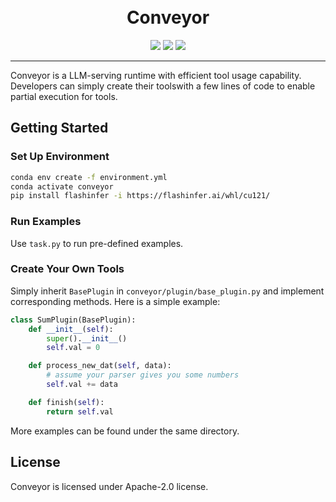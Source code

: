 <h1 align="center">
<br/>
Conveyor
<br/>
</h1>

<p align="center">
<img src="https://img.shields.io/badge/python-3.11-green"/>
<img src="https://img.shields.io/badge/pytorch-2.1-green"/>
<img src="https://img.shields.io/badge/license-apache_2.0-blue"/>
</p>

---

Conveyor is a LLM-serving runtime with efficient tool usage capability. 
Developers can simply create their toolswith a few lines of code to enable partial execution for tools.

## Getting Started

### Set Up Environment

```bash
conda env create -f environment.yml
conda activate conveyor
pip install flashinfer -i https://flashinfer.ai/whl/cu121/
```

### Run Examples

Use `task.py` to run pre-defined examples.

### Create Your Own Tools
Simply inherit `BasePlugin` in `conveyor/plugin/base_plugin.py` and implement corresponding methods. Here is a simple example:
```python
class SumPlugin(BasePlugin):
    def __init__(self):
        super().__init__()
        self.val = 0

    def process_new_dat(self, data):
        # assume your parser gives you some numbers
        self.val += data

    def finish(self):
        return self.val
```
More examples can be found under the same directory.

## License 

Conveyor is licensed under Apache-2.0 license.